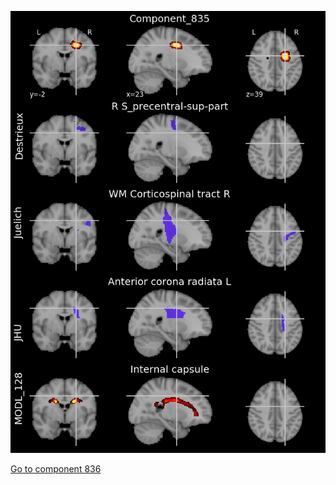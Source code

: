 


![835](preliminary/835.jpg "Component 835")

[Go to component 836](https://parietal-inria.github.io/MODL_atlas/1024/836 "Component 836")